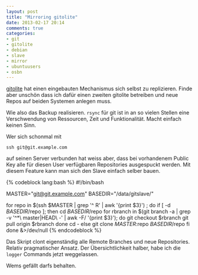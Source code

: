 ```yaml
---
layout: post
title: "Mirroring gitolite"
date: 2013-02-17 20:14
comments: true
categories:
- git
- gitolite
- debian
- slave
- mirror
- ubuntuusers
- osbn
---
```


[gitolite](https://github.com/sitaramc/gitolite) hat einen eingebauten Mechanismus sich selbst zu replizieren.
Finde aber unschön dass ich dafür einen zweiten gitolite betreiben und neue Repos
auf beiden Systemen anlegen muss.

Wie also das Backup realisieren. `rsync` für git ist in an so vielen Stellen
eine Verschwendung von Ressourcen, Zeit und Funktionalität. Macht einfach keinen
Sinn.

Wer sich schonmal mit

    ssh git@git.example.com

auf seinen Server verbunden hat weiss aber, dass bei vorhandenem Public Key
alle für diesen User verfügbaren Repositories ausgespuckt werden.
Mit diesem Feature kann man sich den Slave einfach selber bauen.

{% codeblock lang:bash %}
#!/bin/bash

MASTER="git@git.example.com"
BASEDIR="/data/gitslave/"

for repo in $(ssh $MASTER | grep '^ R' | awk '{print $3}') ; do
  if [ -d $BASEDIR/$repo ]; then
    cd $BASEDIR/$repo
    for rbranch in $(git branch -a | grep -v '^*\ master\|HEAD\ -' | awk -F/ '{print $3}'); do
      git checkout $rbranch
      git pull origin $rbranch
    done
    cd -
  else
    git clone $MASTER:$repo $BASEDIR/$repo
  fi
done  &>/dev/null
{% endcodeblock %}

Das Skript clont eigenständig alle Remote Branches und neue Repositories. Relativ pragmatischer Ansatz.
Der Übersichtlichkeit halber, habe ich die `logger` Commands jetzt weggelassen.

Wems gefällt darfs behalten.

